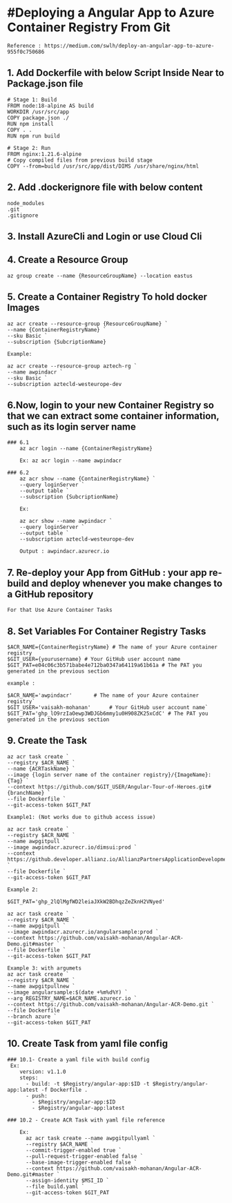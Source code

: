 
#Deploying a Angular App to Azure Container Registry From Git
============================================================
	Reference : https://medium.com/swlh/deploy-an-angular-app-to-azure-955f0c750686

## 1. Add Dockerfile with below Script Inside Near to Package.json file
	
	# Stage 1: Build
	FROM node:18-alpine AS build
	WORKDIR /usr/src/app
	COPY package.json ./
	RUN npm install
	COPY . .
	RUN npm run build

	# Stage 2: Run 
	FROM nginx:1.21.6-alpine
	# Copy compiled files from previous build stage
	COPY --from=build /usr/src/app/dist/DIMS /usr/share/nginx/html
	
## 2. Add .dockerignore file with below content
	
	node_modules
	.git
	.gitignore
	
## 3. Install AzureCli and Login or use Cloud Cli

## 4. Create a Resource Group
	
	az group create --name {ResourceGroupName} --location eastus
	
## 5. Create a Container Registry To hold docker Images

	az acr create --resource-group {ResourceGroupName} `
	--name {ContainerRegistryName} `
	--sku Basic `
	--subscription {SubcriptionName} 
	
	Example:
	
	az acr create --resource-group aztech-rg `
	--name awpindacr `
	--sku Basic `
	--subscription aztecld-westeurope-dev 
	
## 6.Now, login to your new Container Registry so that we can extract some container information, such as its login server name

	### 6.1	
		az acr login --name {ContainerRegistryName}
		
		Ex: az acr login --name awpindacr
	
	### 6.2
		az acr show --name {ContainerRegistryName} `
		--query loginServer `
		--output table `
		--subscription {SubcriptionName}
		
		Ex: 
		
		az acr show --name awpindacr `
		--query loginServer `
		--output table `
		--subscription aztecld-westeurope-dev
		
		Output : awpindacr.azurecr.io
		
## 7. Re-deploy your App from GitHub : your app re-build and deploy whenever you make changes to a GitHub repository

	For that Use Azure Container Tasks

## 8.	Set Variables For Container Registry Tasks
	
	$ACR_NAME={ContainerRegistryName} # The name of your Azure container registry
	$GIT_USER={yourusername} # Your GitHub user account name
	$GIT_PAT=e04c06c3b571babe4e712ba0347a64119a61b61a # The PAT you generated in the previous section
	
	example :
	
	$ACR_NAME='awpindacr'       # The name of your Azure container registry`
	$GIT_USER='vaisakh-mohanan'      # Your GitHub user account name`
	$GIT_PAT='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' # The PAT you generated in the previous section
	
## 9.	Create the Task
	
	az acr task create `
	--registry $ACR_NAME `
	--name {ACRTaskName} `
	--image {login server name of the container registry}/{ImageName}:{Tag} `
	--context https://github.com/$GIT_USER/Angular-Tour-of-Heroes.git#{branchName} `
	--file Dockerfile `
	--git-access-token $GIT_PAT
	
	Example1: (Not works due to github access issue)
	
	az acr task create `
	--registry $ACR_NAME `
	--name awpgitpull `
	--image awpindacr.azurecr.io/dimsui:prod `
	--context https://github.developer.allianz.io/AllianzPartnersApplicationDevelopment/$GIT_USER/DIMS_UI.git#master `
	--file Dockerfile `
	--git-access-token $GIT_PAT
	
	Example 2:
	
	$GIT_PAT='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'
	
	az acr task create `
	--registry $ACR_NAME `
	--name awpgitpull `
	--image awpindacr.azurecr.io/angularsample:prod `
	--context https://github.com/vaisakh-mohanan/Angular-ACR-Demo.git#master `
	--file Dockerfile `
	--git-access-token $GIT_PAT
	
	Example 3: with argumets
	az acr task create `
    --registry $ACR_NAME `
    --name awpgitpullnew `
    --image angularsample:$(date +%m%d%Y) `
    --arg REGISTRY_NAME=$ACR_NAME.azurecr.io `
    --context https://github.com/vaisakh-mohanan/Angular-ACR-Demo.git `
    --file Dockerfile `
    --branch azure `
    --git-access-token $GIT_PAT
	
	
## 10. Create Task from yaml file config

	### 10.1- Create a yaml file with build config 
	 Ex: 
		version: v1.1.0
		steps:
		  - build: -t $Registry/angular-app:$ID -t $Registry/angular-app:latest -f Dockerfile .
		  - push:
			- $Registry/angular-app:$ID
			- $Registry/angular-app:latest
			
	### 10.2 - Create ACR Task with yaml file reference
	
		Ex:
		  az acr task create --name awpgitpullyaml `
		  --registry $ACR_NAME `
		  --commit-trigger-enabled true `
		  --pull-request-trigger-enabled false `
		  --base-image-trigger-enabled false `
		  --context https://github.com/vaisakh-mohanan/Angular-ACR-Demo.git#master `
		  --assign-identity $MSI_ID `
		  --file build.yaml `
		  --git-access-token $GIT_PAT
